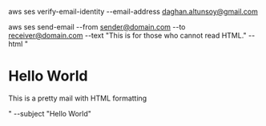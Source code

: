 aws ses verify-email-identity --email-address daghan.altunsoy@gmail.com

aws ses send-email --from sender@domain.com --to receiver@domain.com --text "This is for those who cannot read HTML." --html "<h1>Hello World</h1><p>This is a pretty mail with HTML formatting</p>" --subject "Hello World"
